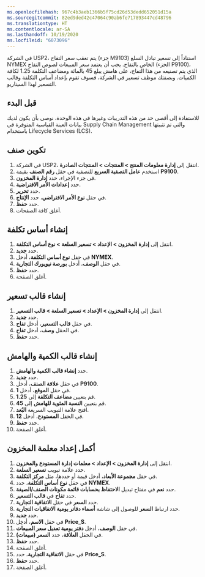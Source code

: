```yaml
---
ms.openlocfilehash: 967c4b3aeb1366b5f75cd26d53dedd652051d15a
ms.sourcegitcommit: 82ed9ded42c47064c90ab6fe717893447cd48796
ms.translationtype: HT
ms.contentlocale: ar-SA
ms.lasthandoff: 10/19/2020
ms.locfileid: "6073096"
---
```


في الشركة USP2، يتم تعقب سعر التفاح (جزء M9103) استناداً إلى تسعير تبادل السلع NYMEX الخاص بالتفاح. يجب أن يعتمد سعر المبيعات لصوص التفاح (الجزء P9100)، الذي يتم تصنيعه من هذا التفاح، على هامش يبلغ 45 بالمائة ومضاعف التكلفة 1.25 لكافة الكميات.
وبصفتك موظف تسعير في الشركة، فسوف تقوم بإعداد أساس التكلفة وقالب التسعير لهذا السيناريو.

## <a name="before-you-begin"></a>قبل البدء
للاستفادة إلى أقصى حد من هذه التدريبات وغيرها في هذه الوحدة، نوصي بأن يكون لديك بيانات العينة القياسية المتوفرة في Supply Chain Management والتي تم تثبيتها باستخدام Lifecycle Services‎‏ (LCS)‏‏‏‎.

## <a name="configure-an-item"></a>تكوين صنف
1.    في الشركة USP2، انتقل إلى **إدارة معلومات المنتج > المنتجات > المنتجات الصادرة**.
2.    استخدم **عامل التصفية السريع** للتصفية في حقل **رقم الصنف** بقيمة **P9100**.
3.    في جزء الإجراء، حدد **إدارة المخزون**.
4.    حدد **إعدادات الأمر الافتراضية**.
5.    حدد **تحرير**.
6.    في حقل **نوع الأمر الافتراضي**، حدد **الإنتاج**.
7.    حدد **حفظ**.
8.    أغلق كافة الصفحات.


## <a name="create-a-cost-basis"></a>إنشاء أساس تكلفة

1.  انتقل إلى **إدارة المخزون > الإعداد > تسعير السلعة > نوع أساس التكلفة**.
2.  حدد **جديد‎**.
3.  في حقل **نوع أساس التكلفة**، أدخل **NYMEX**.
4.  في حقل **الوصف**، أدخل **بورصة نيويورك التجارية**.
5.  حدد **حفظ**.
6.  أغلق الصفحة.

## <a name="create-a-pricing-template"></a>إنشاء قالب تسعير

1.  انتقل إلى **إدارة المخزون > الإعداد > تسعير السلعة > قالب التسعير**.
2.  حدد **جديد‎**.
3.  في حقل **قالب التسعير**، أدخل **تفاح**.
4.  في الحقل **وصف**، أدخل **تفاح**.
5.  حدد **حفظ**.

## <a name="create-a-quantity-and-margin-template"></a>إنشاء قالب الكمية والهامش

1.  حدد **إنشاء قالب الكمية والهامش**.
2.  حدد **جديد‎**.
3.  في حقل **علاقة الصنف**، أدخل **P9100**.
4.  في حقل **الموقع**، أدخل **1**.
5. قم بتعيين **مضاعف التكلفة** إلى **1.25**.
6. قم بتعيين **النسبة المئوية للهامش** إلى **45**.
7. افتح علامة التبويب السريعة **البُعد**.
8. في الحقل **المستودع**، أدخل **12**.
9. حدد **حفظ**.
10. أغلق الصفحة.

## <a name="complete-the-inventory-parameter-setup"></a>أكمل إعداد معلمة المخزون

1.  انتقل إلى **إدارة المخزون > الإعداد > معلمات إدارة المستودع والمخزون**.
2.  حدد علامة تبويب **تسعير السلعة**.
3.  في حقل **مجموعة الأبعاد**، أدخل قيمة أو حددها، مثل **مركز التكلفة**.
4.  في حقل **نوع أساس التكلفة**، حدد **NYMEX**.
5.  حدد **نعم** في مفتاح تبديل **الاحتفاظ بحسابات قائمة مكونات الصنف/الصيغة**.
6.  حدد **تفاح** في **قالب التسعير**.
7.  حدد **السعر** في حقل **الاتفاقية التجارية**.
6.  حدد ارتباط **السعر** للوصول إلى شاشة **أسماء دفاتر يومية الاتفاقيات التجارية**.
7.  حدد **جديد‎**.
8.  في حقل **الاسم**، أدخِل **Price_S**.
9.  في حقل **الوصف**، أدخل **دفتر يومية تعديل سعر المبيعات**.
10. في الحقل **العلاقة**، حدد **السعر (مبيعات)**.
11. حدد **حفظ**.
12. أغلق الصفحة.
13. في حقل **الاتفاقية التجارية**، حدد **Price_S**.
14. حدد **حفظ**.
15. أغلق الصفحة. 
